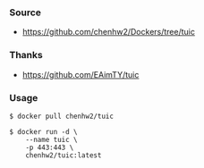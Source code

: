 ### Source

- https://github.com/chenhw2/Dockers/tree/tuic

### Thanks

- https://github.com/EAimTY/tuic

### Usage

```
$ docker pull chenhw2/tuic

$ docker run -d \
    --name tuic \
    -p 443:443 \
    chenhw2/tuic:latest
```

